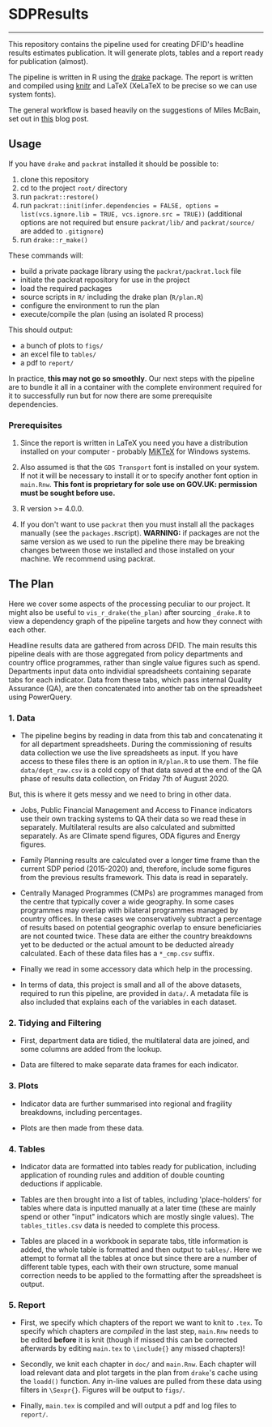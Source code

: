 # SDPResults
***

This repository contains the pipeline used for creating DFID's headline results estimates publication. It will generate plots, tables and a report ready for publication (almost).   

The pipeline is written in R using the [drake](https://github.com/ropensci/drake) package. The report is written and compiled using [knitr](https://yihui.org/knitr/) and LaTeX (XeLaTeX to be precise so we can use system fonts). 

The general workflow is based heavily on the suggestions of Miles McBain, set out in [this](https://milesmcbain.xyz/posts/the-drake-post/) blog post.


## Usage
If you have `drake` and `packrat` installed it should be possible to:

1. clone this repository  
2. cd to the project `root/` directory
3. run `packrat::restore()`   
4. run `packrat::init(infer.dependencies = FALSE, options = list(vcs.ignore.lib = TRUE, vcs.ignore.src = TRUE))` (additional options are not required but ensure `packrat/lib/` and `packrat/source/` are added to `.gitignore`)  
5. run `drake::r_make()`    

These commands will:
* build a private package library using the `packrat/packrat.lock` file
* initiate the packrat repository for use in the project
* load the required packages
* source scripts in `R/` including the drake plan (`R/plan.R`)  
* configure the environment to run the plan   
* execute/compile the plan (using an isolated R process)

This should output:
* a bunch of plots to `figs/`   
* an excel file to `tables/`   
* a pdf to `report/` 

In practice, **this may not go so smoothly**. Our next steps with the pipeline are to bundle it all in a container with the complete environment required for it to successfully run but for now there are some prerequisite dependencies.

### Prerequisites

1. Since the report is written in LaTeX you need you have a distribution installed on your computer - probably [MiKTeX](https://miktex.org/) for Windows systems.   

2. Also assumed is that the `GDS Transport` font is installed on your system. If not it will be necessary to install it or to specify another font option in `main.Rnw`. **This font is proprietary for sole use on GOV.UK: permission must be sought before use.** 

3. R version >= 4.0.0. 

4. If you don't want to use `packrat` then you must install all the packages manually (see the `packages.R`script). **WARNING:** if packages are not the same version as we used to run the pipeline there may be breaking changes between those we installed and those installed on your machine. We recommend using packrat.    



## The Plan

Here we cover some aspects of the processing peculiar to our project. It might also be useful to `vis_r_drake(the_plan)` after sourcing `_drake.R` to view a dependency graph of the pipeline targets and how they connect with each other.   

Headline results data are gathered from across DFID. The main results this pipeline deals with are those aggregated from policy departments and country office programmes, rather than single value figures such as spend. Departments input data onto individial spreadsheets containing separate tabs for each indicator. Data from these tabs, which pass internal Quality Assurance (QA), are then concatenated into another tab on the spreadsheet using PowerQuery. 


### 1. Data  
* The pipeline begins by reading in data from this tab and concatenating it for all department spreadsheets. During the commissioning of results data collection we use the live spreadsheets as input. If you have access to these files there is an option in `R/plan.R` to use them. The file `data/dept_raw.csv` is a cold copy of that data saved at the end of the QA phase of results data collection, on Friday 7th of August 2020.    

But, this is where it gets messy and we need to bring in other data.  

* Jobs, Public Financial Management and Access to Finance indicators use their own tracking systems to QA their data so we read these in separately. Multilateral results are also calculated and submitted separately. As are Climate spend figures, ODA figures and Energy figures.    

* Family Planning results are calculated over a longer time frame than the current SDP period (2015-2020) and, therefore, include some figures from the previous results framework. This data is read in separately.      

* Centrally Managed Programmes (CMPs) are programmes managed from the centre that typically cover a wide geography. In some cases programmes may overlap with bilateral programmes managed by country offices. In these cases we conservatively subtract a percentage of results based on potential geographic overlap to ensure beneficiaries are not counted twice. These data are either the country breakdowns yet to be deducted or the actual amount to be deducted already calculated. Each of these data files has a `*_cmp.csv` suffix.

* Finally we read in some accessory data which help in the processing.   

* In terms of data, this project is small and all of the above datasets, required to run this pipeline, are provided in `data/`. A metadata file is also included that explains each of the variables in each dataset.    

### 2. Tidying and Filtering
* First, department data are tidied, the multilateral data are joined, and some columns are added from the lookup.  

* Data are filtered to make separate data frames for each indicator.

### 3. Plots
* Indicator data are further summarised into regional and fragility breakdowns, including percentages.   

* Plots are then made from these data.

### 4. Tables   
* Indicator data are formatted into tables ready for publication, including application of rounding rules and addition of double counting deductions if applicable.   

* Tables are then brought into a list of tables, including 'place-holders' for tables where data is inputted manually at a later time (these are mainly spend or other "input" indicators which are mostly single values). The `tables_titles.csv` data is needed to complete this process.  

* Tables are placed in a workbook in separate tabs, title information is added, the whole table is formatted and then output to `tables/`. Here we attempt to format all the tables at once but since there are a number of different table types, each with their own structure, some manual correction needs to be applied to the formatting after the spreadsheet is output.

### 5. Report   
* First, we specify which chapters of the report we want to knit to `.tex`. To specify which chapters are *compiled* in the last step, `main.Rnw` needs to be edited **before** it is knit (though if missed this can be corrected afterwards by editing `main.tex` to `\include{}` any missed chapters)! 

* Secondly, we knit each chapter in `doc/` and `main.Rnw`. Each chapter will load relevant data and plot targets in the plan from `drake`'s cache using the `loadd()` function. Any in-line values are pulled from these data using filters in `\Sexpr{}`. Figures will be output to `figs/`.   

* Finally, `main.tex` is compiled and will output a pdf and log files to `report/`. 
